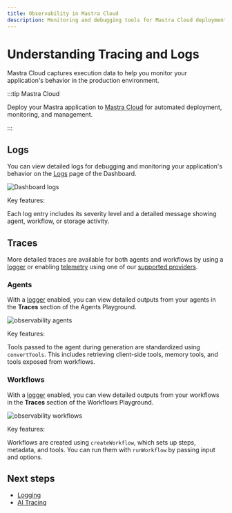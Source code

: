 ```yaml
---
title: Observability in Mastra Cloud
description: Monitoring and debugging tools for Mastra Cloud deployments
---
```


# Understanding Tracing and Logs

Mastra Cloud captures execution data to help you monitor your application's behavior in the production environment.

:::tip Mastra Cloud

Deploy your Mastra application to [Mastra Cloud](https://mastra.ai/cloud) for automated deployment, monitoring, and management.

:::

## Logs

You can view detailed logs for debugging and monitoring your application's behavior on the [Logs](/docs/mastra-cloud/dashboard#logs) page of the Dashboard.

![Dashboard logs](/img/mastra-cloud/mastra-cloud-dashboard-logs.jpg)

Key features:

Each log entry includes its severity level and a detailed message showing agent, workflow, or storage activity.

## Traces

More detailed traces are available for both agents and workflows by using a [logger](/docs/observability/logging) or enabling [telemetry](/docs/observability/ai-tracing/overview) using one of our [supported providers](/docs/reference/observability/otel-tracing/providers).

### Agents

With a [logger](/docs/observability/logging) enabled, you can view detailed outputs from your agents in the **Traces** section of the Agents Playground.

![observability agents](/img/mastra-cloud/mastra-cloud-observability-agents.jpg)

Key features:

Tools passed to the agent during generation are standardized using `convertTools`. This includes retrieving client-side tools, memory tools, and tools exposed from workflows.

### Workflows

With a [logger](/docs/observability/logging) enabled, you can view detailed outputs from your workflows in the **Traces** section of the Workflows Playground.

![observability workflows](/img/mastra-cloud/mastra-cloud-observability-workflows.jpg)

Key features:

Workflows are created using `createWorkflow`, which sets up steps, metadata, and tools. You can run them with `runWorkflow` by passing input and options.

## Next steps

- [Logging](/docs/observability/logging)
- [AI Tracing](/docs/observability/ai-tracing/overview)
